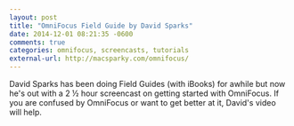 ```yaml
---
layout: post
title: "OmniFocus Field Guide by David Sparks"
date: 2014-12-01 08:21:35 -0600
comments: true
categories: omnifocus, screencasts, tutorials
external-url: http://macsparky.com/omnifocus/
---
```


David Sparks has been doing Field Guides (with iBooks) for awhile but now he's out with a 2 ½ hour screencast on getting started with OmniFocus. If you are confused by OmniFocus or want to get better at it, David's video will help.